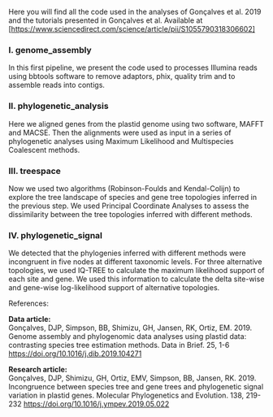 Here you will find all the code used in the analyses of Gonçalves et al. 2019 and the tutorials presented in Gonçalves et al. Available at [https://www.sciencedirect.com/science/article/pii/S1055790318306602] 


### I. genome_assembly

In this first pipeline, we present the code used to processes Illumina reads using bbtools software to remove adaptors, phix, quality trim and to assemble reads into contigs.

### II. phylogenetic_analysis

Here we aligned genes from the plastid genome using two software, MAFFT and MACSE.  Then the alignments were used as input in a series of phylogenetic analyses using Maximum Likelihood and Multispecies Coalescent methods.

### III. treespace  
Now we used two algorithms (Robinson-Foulds and Kendal-Colijn) to explore the tree landscape of species and gene tree topologies inferred in the previous step. We used Principal Coordinate Analyses to assess the dissimilarity between the tree topologies inferred with different methods.

### IV. phylogenetic_signal  
We detected that the phylogenies inferred with different methods were incongruent in five nodes at different taxonomic levels. For three alternative topologies, we used IQ-TREE to calculate the maximum likelihood support of each site and gene. We used this information to calculate the delta site-wise and gene-wise log-likelihood support of alternative topologies.  

References:  

__Data article:__  
Gonçalves, DJP, Simpson, BB, Shimizu, GH, Jansen, RK, Ortiz, EM. 2019. Genome assembly and phylogenomic data analyses using plastid data: contrasting species tree estimation methods. Data in Brief. 25, 1-6
https://doi.org/10.1016/j.dib.2019.104271 
  
__Research article:__  
Gonçalves, DJP, Shimizu, GH, Ortiz, EMV, Simpson, BB, Jansen, RK. 2019. Incongruence between species tree and gene trees and phylogenetic signal variation in plastid genes. Molecular Phylogenetics and Evolution. 138, 219-232 https://doi.org/10.1016/j.ympev.2019.05.022 
